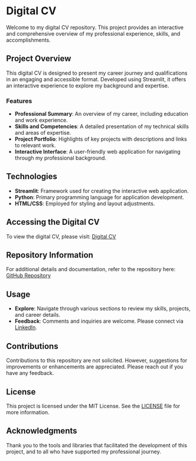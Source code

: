 # Digital CV

Welcome to my digital CV repository. This project provides an interactive and comprehensive overview of my professional experience, skills, and accomplishments.

## Project Overview

This digital CV is designed to present my career journey and qualifications in an engaging and accessible format. Developed using Streamlit, it offers an interactive experience to explore my background and expertise.

### Features

- **Professional Summary**: An overview of my career, including education and work experience.
- **Skills and Competencies**: A detailed presentation of my technical skills and areas of expertise.
- **Project Portfolio**: Highlights of key projects with descriptions and links to relevant work.
- **Interactive Interface**: A user-friendly web application for navigating through my professional background.

## Technologies

- **Streamlit**: Framework used for creating the interactive web application.
- **Python**: Primary programming language for application development.
- **HTML/CSS**: Employed for styling and layout adjustments.

## Accessing the Digital CV

To view the digital CV, please visit: [Digital CV](https://youssef-ahmed-cv.streamlit.app/)

## Repository Information

For additional details and documentation, refer to the repository here: [GitHub Repository](https://github.com/youssefa7med/About)

## Usage

- **Explore**: Navigate through various sections to review my skills, projects, and career details.
- **Feedback**: Comments and inquiries are welcome. Please connect via [LinkedIn](https://www.linkedin.com/in/youssef-ahmed-/).

## Contributions

Contributions to this repository are not solicited. However, suggestions for improvements or enhancements are appreciated. Please reach out if you have any feedback.

## License

This project is licensed under the MIT License. See the [LICENSE](LICENSE) file for more information.

## Acknowledgments

Thank you to the tools and libraries that facilitated the development of this project, and to all who have supported my professional journey.

